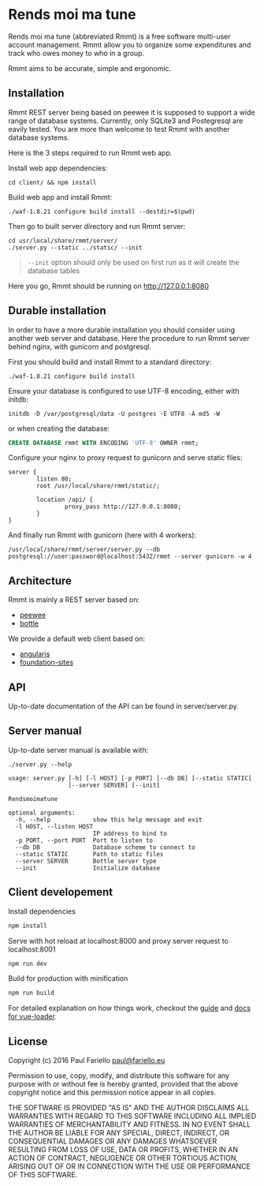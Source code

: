 Rends moi ma tune
=================

Rends moi ma tune (abbreviated Rmmt) is a free software multi-user account management.
Rmmt allow you to organize some expenditures and track who owes money to who in a group.

Rmmt aims to be accurate, simple and ergonomic.

Installation
------------

Rmmt REST server being based on peewee it is supposed to support a wide range of database systems.
Currently, only SQLite3 and Postegresql are eavily tested.
You are more than welcome to test Rmmt with another database systems.

Here is the 3 steps required to run Rmmt web app.

Install web app dependencies:
```
cd client/ && npm install
```

Build web app and install Rmmt:
```
./waf-1.8.21 configure build install --destdir=$(pwd)
```

Then go to built server directory and run Rmmt server:
```
cd usr/local/share/rmmt/server/
./server.py --static ../static/ --init
```

> `--init` option should only be used on first run as it will create the database tables

Here you go, Rmmt should be running on http://127.0.0.1:8080

Durable installation
--------------------

In order to have a more durable installation you should consider using another web server and database.
Here the procedure to run Rmmt server behind nginx, with gunicorn and postgresql.

First you should build and install Rmmt to a standard directory:
```
./waf-1.8.21 configure build install
```

Ensure your database is configured to use UTF-8 encoding, either with initdb:
```
initdb -D /var/postgresql/data -U postgres -E UTF8 -A md5 -W
```
or when creating the database:
```SQL
CREATE DATABASE rmmt WITH ENCODING 'UTF-8' OWNER rmmt;
```

Configure your nginx to proxy request to gunicorn and serve static files:
```
server {
        listen 80;
        root /usr/local/share/rmmt/static/;

        location /api/ {
                proxy_pass http://127.0.0.1:8080;
        }
}
```

And finally run Rmmt with gunicorn (here with 4 workers):
```
/usr/local/share/rmmt/server/server.py --db postgresql://user:password@localhost:5432/rmmt --server gunicorn -w 4
```


Architecture
------------

Rmmt is mainly a REST server based on:
 - [peewee](https://github.com/coleifer/peewee)
 - [bottle](http://bottlepy.org/docs/dev/index.html)

We provide a default web client based on:
 - [angularjs](https://angularjs.org/)
 - [foundation-sites](http://foundation.zurb.com/sites/docs/)

API
---

Up-to-date documentation of the API can be found in server/server.py.

Server manual
-------------

Up-to-date server manual is available with:
```
./server.py --help
```

```
usage: server.py [-h] [-l HOST] [-p PORT] [--db DB] [--static STATIC]
                 [--server SERVER] [--init]

Rendsmoimatune

optional arguments:
  -h, --help            show this help message and exit
  -l HOST, --listen HOST
                        IP address to bind to
  -p PORT, --port PORT  Port to listen to
  --db DB               Database scheme to connect to
  --static STATIC       Path to static files
  --server SERVER       Bottle server type
  --init                Initialize database
```

Client developement
-------------------

Install dependencies
``` bash
npm install
```

Serve with hot reload at localhost:8000 and proxy server request to localhost:8001
``` bash
npm run dev
```

Build for production with minification
``` bash
npm run build
```

For detailed explanation on how things work, checkout the [guide](http://vuejs-templates.github.io/webpack/) and [docs for vue-loader](http://vuejs.github.io/vue-loader).

License
-------

Copyright (c) 2016 Paul Fariello <paul@fariello.eu>

Permission to use, copy, modify, and distribute this software for any
purpose with or without fee is hereby granted, provided that the above
copyright notice and this permission notice appear in all copies.

THE SOFTWARE IS PROVIDED "AS IS" AND THE AUTHOR DISCLAIMS ALL WARRANTIES
WITH REGARD TO THIS SOFTWARE INCLUDING ALL IMPLIED WARRANTIES OF
MERCHANTABILITY AND FITNESS. IN NO EVENT SHALL THE AUTHOR BE LIABLE FOR
ANY SPECIAL, DIRECT, INDIRECT, OR CONSEQUENTIAL DAMAGES OR ANY DAMAGES
WHATSOEVER RESULTING FROM LOSS OF USE, DATA OR PROFITS, WHETHER IN AN
ACTION OF CONTRACT, NEGLIGENCE OR OTHER TORTIOUS ACTION, ARISING OUT OF
OR IN CONNECTION WITH THE USE OR PERFORMANCE OF THIS SOFTWARE.
